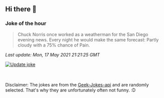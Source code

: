 ## Hi there 👋

### Joke of the hour
<!-- joke -->
>Chuck Norris once worked as a weatherman for the San Diego evening news. Every night he would make the same forecast: Partly cloudy with a 75% chance of Pain.
<!-- /joke -->

*Last update: Mon, 17 May 2021 21:21:25 GMT*

[![Update joke](https://github.com/nclskfm/nclskfm/actions/workflows/joke.yml/badge.svg)](https://github.com/nclskfm/nclskfm/actions/workflows/joke.yml)

<br><br>
Disclaimer: The jokes are from the [Geek-Jokes-api](https://github.com/sameerkumar18/geek-joke-api) and are randomly selected. That's why they are unfortunately often not funny. :D
